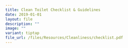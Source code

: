 ```yaml
---
title: Clean Toilet Checklist & Guidelines
date: 2019-01-01
layout: file
description: ""
image: ""
variant: tiptap
file_url: /files/Resources/Cleanliness/checklist.pdf
---
```

